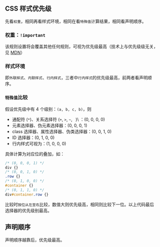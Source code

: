 ##  CSS 样式优先级

先看`权重`，相同再看样式环境，相同在看`特殊值`计算结果，相同看声明顺序。


### 权重：`!important`

该规则设置将会覆盖其他任何规则，可视为优先级最高（技术上与优先级级无关，见 [MDN](https://developer.mozilla.org/zh-CN/docs/Web/CSS/Specificity#%E4%BE%8B%E5%A4%96%E7%9A%84_!important_%E8%A7%84%E5%88%99)）

### 样式环境
即`外联样式`、`内联样式`、`行内样式`，三者中`行内样式`的优先级最高，前两者看声明顺序。

### `特殊值`比较

假设优先级中有 4 个级别：`(a, b, c, b)`，则

- 通配符 (`*`)、关系选择符 (`+`, `>`, `~`, ` `)\ ：(0, 0, 0, 0)
- 元素选择器、伪元素选择器：(0, 0, 0, 1)
- class 选择器、属性选择器、伪类选择器：(0, 0, 1, 0)
- ID 选择器：(0, 1, 0, 0)
- 行内样式可视为：(1, 0, 0, 0)

具体计算为对应位的叠加，如：
```css
/* (0, 0, 0, 1) */
div {} 
/* (0, 0, 1, 0) */
.row {}
/* (0, 1, 0, 0) */
#container {}
/* (0, 1, 1, 0) */
div#container.row {}
```
比较时`按位从左至右`比较，数值大则优先级高，相同则比较下一位。以上代码最后选择器的优先级别最高。

## 声明顺序

声明顺序越靠后，优先级最高。